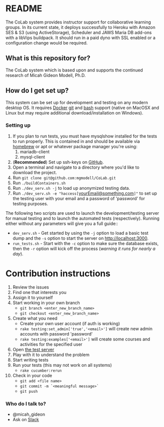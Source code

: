# README #

The CoLab system provides instructor support for collaborative learning
groups. In its current state, it deploys successfully to Heroku with
Amazon SES & S3 (using ActiveStorage), Scheduler and JAWS Maria DB add-ons with a libVips
buildpack. It should run in a paid dyno with SSL enabled or a configuration
change would be required.

## What is this repository for? ##

The CoLab system which is based upon and supports the continued
research of Micah Gideon Modell, Ph.D.

## How do I get set up? ##

This system can be set up for development and testing on any modern
desktop OS. It requires [Docker](https://www.docker.com/)
[git](https://git-scm.com/) and [bash](https://www.gnu.org/software/bash/)
support (native on MacOSX and Linux but may require additional
download/installation on Windows).

### Setting up ###
1. If you plan to run tests, you must have mysqlshow installed for the tests to run properly. This is contained in and should be available via [homebrew](https://brew.sh/) or apt or whatever package manager you're using:
    1. mariadb-client
    1. mysql-client
1. (**Recommended**) Set up ssh-keys on [GitHub](https://docs.github.com/en/authentication/connecting-to-github-with-ssh/adding-a-new-ssh-key-to-your-github-account).
1. Open a terminal and navigate to a directory where you'd like to
  download the project.
1. Run `git clone git@github.com:mgmodell/CoLab.git`
1. Run `./buildContainers.sh`
1. Run `./dev_serv.sh -j` to load up anonymized testing data.
1. Run `./dev_serv.sh -e "haccess[`<yourEmail@something.com>`]"` to set
up the testing user with your email and a password of 'password' for
testing purposes.

The following two scripts are used to launch the development/testing
server for manual testing and to launch the automated tests
(respectively). Running either without any parameters will give you a
full guide::

* `dev_serv.sh` - Get started by using the `-j` option to load a basic
  test dump and the `-s` option to start the server on
  [http://localhost:3000](http://localhost:3000).
* `run_tests.sh` - Start with the `-c` option to make sure the database
  exists, then the `-r` option will kick off the process (*warning it
  runs for nearly a day*).

# Contribution instructions #
1. Review the issues
1. Find one that interests you
1. Assign it to yourself
1. Start working in your own branch
    * `git branch <enter_new_branch_name>`
    * `git checkout <enter_new_branch_name>`
1. Create what you need
    * Create your own user account (if auth is working)
    * `rake testing:set_admin['true','<email>']` will create new admin accounts with password 'password'
    * `rake testing:examples['<email>']` will create some courses and activities for the specified user
1. Open [the test server](http://localhost:3000)
1. Play with it to understand the problem
1. Start writing tests
1. Run your tests (this may not work on all systems)
    * `rake cucumber:rerun`
1. Check in your code
    * `git add <file name>`
    * ``git commit -m `<meaningful message>` ``
    * `git push`

### Who do I talk to? ###

* @micah_gideon
* Ask on [Slack](https://mountsaintmarycollege.slack.com/archives/G01269L9DAT)
